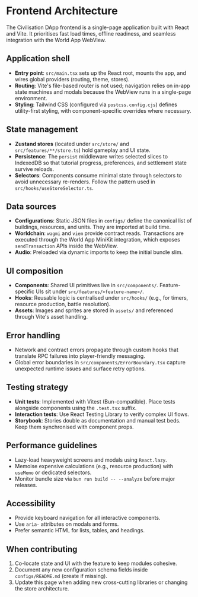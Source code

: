 # Frontend Architecture

The Civilisation DApp frontend is a single-page application built with React and Vite. It prioritises fast load times, offline readiness, and seamless integration with the World App WebView.

## Application shell

- **Entry point**: `src/main.tsx` sets up the React root, mounts the app, and wires global providers (routing, theme, stores).
- **Routing**: Vite's file-based router is not used; navigation relies on in-app state machines and modals because the WebView runs in a single-page environment.
- **Styling**: Tailwind CSS (configured via `postcss.config.cjs`) defines utility-first styling, with component-specific overrides where necessary.

## State management

- **Zustand stores** (located under `src/store/` and `src/features/**/store.ts`) hold gameplay and UI state.
- **Persistence**: The `persist` middleware writes selected slices to IndexedDB so that tutorial progress, preferences, and settlement state survive reloads.
- **Selectors**: Components consume minimal state through selectors to avoid unnecessary re-renders. Follow the pattern used in `src/hooks/useStoreSelector.ts`.

## Data sources

- **Configurations**: Static JSON files in `configs/` define the canonical list of buildings, resources, and units. They are imported at build time.
- **Worldchain**: `wagmi` and `viem` provide contract reads. Transactions are executed through the World App MiniKit integration, which exposes `sendTransaction` APIs inside the WebView.
- **Audio**: Preloaded via dynamic imports to keep the initial bundle slim.

## UI composition

- **Components**: Shared UI primitives live in `src/components/`. Feature-specific UIs sit under `src/features/<feature-name>/`.
- **Hooks**: Reusable logic is centralised under `src/hooks/` (e.g., for timers, resource production, battle resolution).
- **Assets**: Images and sprites are stored in `assets/` and referenced through Vite's asset handling.

## Error handling

- Network and contract errors propagate through custom hooks that translate RPC failures into player-friendly messaging.
- Global error boundaries in `src/components/ErrorBoundary.tsx` capture unexpected runtime issues and surface retry options.

## Testing strategy

- **Unit tests**: Implemented with Vitest (Bun-compatible). Place tests alongside components using the `.test.tsx` suffix.
- **Interaction tests**: Use React Testing Library to verify complex UI flows.
- **Storybook**: Stories double as documentation and manual test beds. Keep them synchronised with component props.

## Performance guidelines

- Lazy-load heavyweight screens and modals using `React.lazy`.
- Memoise expensive calculations (e.g., resource production) with `useMemo` or dedicated selectors.
- Monitor bundle size via `bun run build -- --analyze` before major releases.

## Accessibility

- Provide keyboard navigation for all interactive components.
- Use `aria-` attributes on modals and forms.
- Prefer semantic HTML for lists, tables, and headings.

## When contributing

1. Co-locate state and UI with the feature to keep modules cohesive.
2. Document any new configuration schema fields inside `configs/README.md` (create if missing).
3. Update this page when adding new cross-cutting libraries or changing the store architecture.
